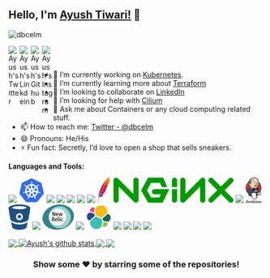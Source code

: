## Hello, I'm [Ayush Tiwari!](https://dbcelm.com) 👋

<p align="left"> <img src="https://komarev.com/ghpvc/?username=dbcelm&label=Views&color=brightgreen&style=flat" alt="dbcelm" /> </p>

<a href="https://twitter.com/dbcelm">
  <img align="left" alt="Ayush's Twitter" width="22px" src="https://cdn.jsdelivr.net/npm/simple-icons@v3/icons/twitter.svg" />
</a>
<a href="https://www.linkedin.com/in/dbcelm/">
  <img align="left" alt="Ayush's Linkdein" width="22px" src="https://cdn.jsdelivr.net/npm/simple-icons@v3/icons/linkedin.svg" />
</a>
<a href="https://github.com/dbcelm">
  <img align="left" alt="Ayush's Github" width="22px" src="https://cdn.jsdelivr.net/npm/simple-icons@v3/icons/github.svg" />
</a>
<a href="https://instagram.com/dbcelm/">
  <img align="left" alt="Ayush's Instagram" width="22px" src="https://cdn.jsdelivr.net/npm/simple-icons@v3/icons/instagram.svg" />
</a>

<br/>
<br/>



- 🔭 I’m currently working on [Kubernetes](https://kubernetes.io/).
- 🌱 I’m currently learning more about [Terraform](https://www.terraform.io/)
- 👯 I’m looking to collaborate on [LinkedIn](https://www.linkedin.com/in/dbcelm/)
- 🤔 I’m looking for help with [Cilium](https://cilium.io)
- 💬 Ask me about Containers or any cloud computing related stuff.
- 📫 How to reach me: [Twitter - @dbcelm](https://twitter.com/dbcelm)
- 😄 Pronouns: He/His
- ⚡ Fun fact: Secretly, I’d love to open a shop that sells sneakers.



**Languages and Tools:**  

<code><img height="45" src="https://raw.githubusercontent.com/gilbarbara/logos/master/logos/aws.svg"></code>
<code><img height="50" src="https://github.com/gilbarbara/logos/blob/master/logos/kubernetes.svg"></code>
<code><img height="50" src="https://github.com/gilbarbara/logos/blob/master/logos/helm.svg"></code>
<code><img height="50" src="https://github.com/gilbarbara/logos/blob/master/logos/argo.svg"></code>
<code><img height="50" src="https://github.com/gilbarbara/logos/blob/master/logos/prisma.svg"></code>
<code><img height="50" src="https://github.com/gilbarbara/logos/blob/master/logos/docker-icon.svg"></code>
<code><img height="50" src="https://github.com/gilbarbara/logos/blob/master/logos/bash-icon.svg"></code>
<code><img height="50" src="https://github.com/gilbarbara/logos/blob/master/logos/apache.svg"></code>
<code><img height="50" src="https://github.com/gilbarbara/logos/blob/master/logos/nginx.svg"></code>
<code><img height="50" src="https://github.com/gilbarbara/logos/blob/master/logos/terraform.svg"></code>
<code><img height="50" src="https://raw.githubusercontent.com/gilbarbara/logos/master/logos/jenkins.svg"></code>
<code><img height="50" src="https://github.com/gilbarbara/logos/blob/master/logos/bitbucket.svg"></code>
<code><img height="50" src="https://github.com/gilbarbara/logos/blob/master/logos/github-actions.svg"></code>
<code><img height="50" src="https://github.com/gilbarbara/logos/blob/master/logos/new-relic.svg"></code>
<code><img height="50" src="https://github.com/gilbarbara/logos/blob/master/logos/datadog.svg"></code>
<code><img height="50" src="https://github.com/gilbarbara/logos/blob/master/logos/elasticsearch.svg"></code>
<code><img height="50" src="https://github.com/gilbarbara/logos/blob/master/logos/certbot.svg"></code>
<code><img height="50" src="https://github.com/gilbarbara/logos/blob/master/logos/python.svg"></code>
<code><img height="50" src="https://github.com/gilbarbara/logos/blob/master/logos/javascript.svg"></code>
<code><img height="50" src="https://github.com/gilbarbara/logos/blob/master/logos/visual-studio-code.svg"></code>

<a href="https://github.com/dbcelm">
  <img align="center" src="https://github-readme-stats.vercel.app/api?username=dbcelm&show_icons=true" />
</a>
<a href="https://github.com/dbcelm">
 <img align="center" src="https://github-readme-stats.vercel.app/api/top-langs/?username=dbcelm&layout=compact" alt="Ayush's github stats"/>
</a>
<a href="https://github.com/iampawan/FlutterExampleApps">
  <img align="center" src="https://github-readme-stats.vercel.app/api/pin/?username=iampawan&repo=FlutterExampleApps&theme=light" />

</a>
<a href="https://github.com/iampawan/VelocityX">
 <img align="center" src="https://github-readme-stats.vercel.app/api/pin/?username=iampawan&repo=VelocityX&theme=light" />
</a>

<div align="center">

### Show some ❤️ by starring some of the repositories!

</div>

